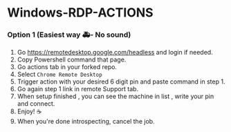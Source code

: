 # Windows-RDP-ACTIONS



### Option 1 (Easiest way 🚑- No sound) 

1) Go https://remotedesktop.google.com/headless and login if needed.
2) Copy Powershell command that page.
3) Go actions tab in your forked repo.
4) Select `Chrome Remote Desktop`
5) Trigger action with your desired 6 digit pin and paste command in step 1.
6) Go again step 1 link in remote Support tab.
7) When setup finished , you can see the machine in list , write your pin and connect.
8) Enjoy! ☕
9) When you're done introspecting, cancel the job.


